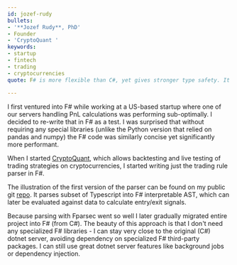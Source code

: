 ```yaml
---
id: jozef-rudy
bullets:
- '**Jozef Rudy**, PhD'
- Founder
- 'CryptoQuant '
keywords:
- startup
- fintech
- trading
- cryptocurrencies
quote: F# is more flexible than C#, yet gives stronger type safety. It allows for fearless refactoring, which is also easier because of naturally less coupled code while at the same time codebase being 40%-size of equivalent c# one.
  
---
```

I first ventured into F# while working at a US-based startup where one of our servers handling PnL calculations was performing sub-optimally.
I decided to re-write that in F# as a test. I was surprised that without requiring any special libraries (unlike the Python version that relied on pandas and numpy) the F# code was similarly concise yet significantly more performant.

When I started [CryptoQuant](https://cryptoquant.dev), which allows backtesting and live testing of trading strategies on cryptocurrencies, I started writing just the trading rule parser in F#.

The illustration of the first version of the parser can be found on my public git [repo](https://github.com/jozefRudy/trading-rule-parser).
It parses subset of Typescript into F# interpretable AST, which can later be evaluated against data to calculate entry/exit signals.

Because parsing with Fparsec went so well I later gradually migrated entire project into F# (from C#).
The beauty of this approach is that I don't need any specialized F# libraries - I can stay very close to the original (C#) dotnet server, avoiding dependency on specialized F# third-party packages.
I can still use great dotnet server features like background jobs or dependency injection.